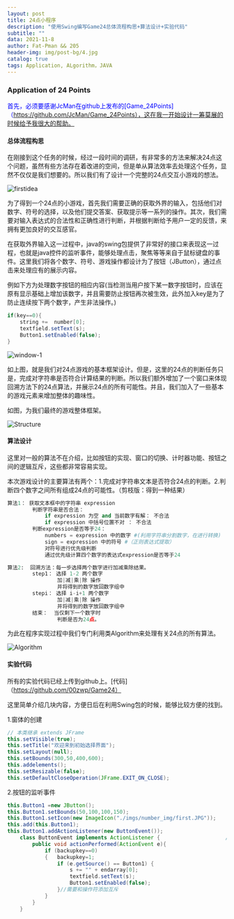 ```yaml
---
layout: post
title: 24点小程序
description: "使用Swing编写Game24总体流程构思+算法设计+实验代码"
subtitle: ""
data: 2021-11-8
author: Fat-Pman && 205
header-img: img/post-bg/4.jpg
catalog: true
tags: Application, ALgorithm，JAVA
---
```


### Application of 24 Points

<font color=blue>首先，必须要感谢JcMan在github上发布的[Game_24Points]（https://github.com/JcMan/Game_24Points），这在我一开始设计一筹莫展的时候给予我很大的帮助。</font>

#### 总体流程构思

在刚接到这个任务的时候，经过一段时间的调研，有非常多的方法来解决24点这个问题，虽然有些方法存在着改进的空间，但是单从算法效率去处理这个任务，显然不仅仅是我们想要的。所以我们有了设计一个完整的24点交互小游戏的想法。

![firstidea](/img/20211108/1.png)

为了得到一个24点的小游戏，首先我们需要正确的获取外界的输入，包括他们对数字、符号的选择，以及他们提交答案、获取提示等一系列的操作。其次，我们需要对输入表达式的合法性和正确性进行判断，并根据判断给予用户一定的反馈，来拥有更加良好的交互感官。

在获取外界输入这一过程中，java的swing包提供了非常好的接口来表现这一过程，也就是java控件的监听事件，能够处理点击，聚焦等等来自于鼠标键盘的事件。这里我们将各个数字、符号、游戏操作都设计为了按钮（JButton），通过点击来处理应有的展示内容。

例如下方为处理数字按钮的相应内容(当检测当用户按下某一数字按钮时，应该在原有显示基础上增加该数字，并且需要防止按钮再次被生效，此外加入key是为了防止连续按下两个数字，产生非法操作。)
```java
if(key==0){
    string +=  number[0];
    textfield.setText(s);
    Button1.setEnabled(false); 
}
```

![window-1](/img/20211108/2.png)

如上图，就是我们对24点游戏的基本框架设计。但是，这里的24点的判断任务只是，完成对字符串是否符合计算结果的判断。所以我们额外增加了一个窗口来体现回溯方法下的24点算法，并展示24点的所有可能性。并且，我们加入了一些基本的游戏元素来增加整体的趣味性。

如图，为我们最终的游戏整体框架。

![Structure](/img/20211108/3.png)

#### 算法设计

这里对一般的算法不在介绍，比如按钮的实现、窗口的切换、计时器功能、按钮之间的逻辑互斥，这些都非常容易实现。

本次游戏设计的主要算法有两个：1.完成对字符串文本是否符合24点的判断。2.判断四个数字之间所有组成24点的可能性。（剪枝版：得到一种结果）

```python hl_lines="2"
算法1： 获取文本框中的字符串 expression
        判断字符串是否合法：
            if expression 为空 and 当前数字有解： 不合法
            if expression 中括号位置不对 ： 不合法
        判断expression是否等于24：
            numbers = expression 中的数字 #(利用字符串分割数字，在进行转换)
            sign = expression 中的符号 #（正则表达式提取）
            对符号进行优先级判断
            通过优先级计算四个数字的表达式expression是否等于24
```

```python 
算法2:  回溯方法：每一步选择两个数字进行加减乘除结果。
        step1： 选择 1-2 两个数字
                加|减|乘|除 操作
                并将得到的数字放回数字组中
        stepi： 选择 i-i+1 两个数字
                加|减|乘|除 操作
                并将得到的数字放回数字组中
        结束：  当仅剩下一个数字时
                判断是否为24点。
```
为此在程序实现过程中我们专门利用类Algorithm来处理有关24点的所有算法。

![Algorithm](/img/20211108/4.png)

#### 实验代码

所有的实验代码已经上传到github上。[代码]（https://github.com/00zwp/Game24）

这里简单介绍几块内容，方便日后在利用Swing包的时候，能够比较方便的找到。

1.窗体的创建
```java
// 本类继承 extends JFrame 
this.setVisible(true);
this.setTitle("欢迎来到初始选择界面");
this.setLayout(null);
this.setBounds(300,50,400,600);
this.addelements();
this.setResizable(false);
this.setDefaultCloseOperation(JFrame.EXIT_ON_CLOSE);
```
2.按钮的监听事件
```java
this.Button1 =new JButton();
this.Button1.setBounds(50,100,100,150);
this.Button1.setIcon(new ImageIcon("./imgs/number_img/first.JPG"));
this.add(this.Button1);
this.Button1.addActionListener(new ButtonEvent());
    class ButtonEvent implements ActionListener {                     //定义牌按钮的监视器类
        public void actionPerformed(ActionEvent e){
            if (backupkey==0)
            {   backupkey=1;
                if (e.getSource() == Button1) {
                    s += "" + endarray[0];
                    textfield.setText(s);
                    Button1.setEnabled(false);
                }//需要和操作符添加互斥
            }
        }
    }
```
